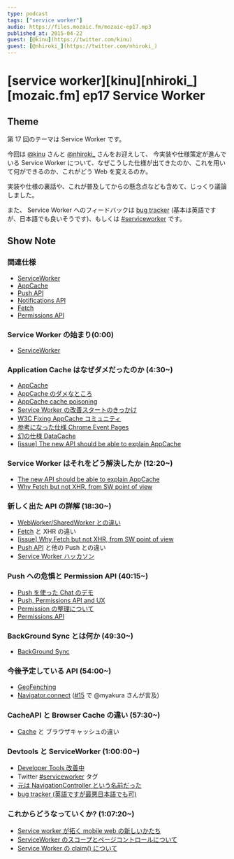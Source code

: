```yaml
---
type: podcast
tags: ["service worker"]
audio: https://files.mozaic.fm/mozaic-ep17.mp3
published_at: 2015-04-22
guest: [@kinu](https://twitter.com/kinu)
guest: [@nhiroki_](https://twitter.com/nhiroki_)
---
```


# [service worker][kinu][nhiroki_][mozaic.fm] ep17 Service Worker

## Theme

第 17 回のテーマは Service Worker です。

今回は [@kinu](https://twitter.com/kinu) さんと [@nhiroki_](https://twitter.com/nhiroki_) さんをお迎えして、 今実装や仕様策定が進んでいる Service Worker について、なぜこうした仕様が出てきたのか、これを用いて何ができるのか、これがどう Web を変えるのか。

実装や仕様の裏話や、これが普及してからの懸念点なども含めて、じっくり議論しました。

また、 Service Worker へのフィードバックは [bug tracker](https://crbug.com/new) (基本は英語ですが、日本語でも良いそうです)、もしくは [#serviceworker](https://twitter.com/search?q=%23serviceworker&src=hash) です。

## Show Note

### 関連仕様

- [ServiceWorker](https://slightlyoff.github.io/ServiceWorker/spec/service_worker/index.html)
- [AppCache](https://developers.whatwg.org/offline.html%23offline)
- [Push API](http://w3c.github.io/push-api/)
- [Notifications API](https://notifications.spec.whatwg.org/)
- [Fetch](https://fetch.spec.whatwg.org/)
- [Permissions API](https://w3c.github.io/permissions/)

### Service Worker の始まり(0:00)

- [ServiceWorker](https://slightlyoff.github.io/ServiceWorker/spec/service_worker/index.html)

### Application Cache はなぜダメだったのか (4:30~)

- [AppCache](https://developers.whatwg.org/offline.html%23offline)
- [AppCache のダメなところ](http://alistapart.com/article/application-cache-is-a-douchebag)
- [AppCache cache poisoning](http://blog.andlabs.org/2010/06/chrome-and-safari-users-open-to-stealth.html)
- [Service Worker の改善スタートのきっかけ](https://lists.w3.org/Archives/Public/public-webapps/2013JanMar/0977.html)
- [W3C Fixing AppCache コミュニティ](https://www.w3.org/community/fixing-appcache/)
- [参考になった仕様 Chrome Event Pages](https://developer.chrome.com/extensions/event_pages)
- [幻の仕様 DataCache](http://www.w3.org/TR/DataCache/)
- [[issue] The new API should be able to explain AppCache](https://github.com/slightlyoff/ServiceWorker/issues/2)

### Service Worker はそれをどう解決したか (12:20~)

- [The new API should be able to explain AppCache](https://github.com/slightlyoff/ServiceWorker/issues/2)
- [Why Fetch but not XHR, from SW point of view](https://github.com/slightlyoff/ServiceWorker/issues/5)

### 新しく出た API の詳解 (18:30~)

- [WebWorker/SharedWorker との違い](http://www.w3.org/TR/workers/)
- [Fetch](https://fetch.spec.whatwg.org) と XHR の違い
- [[issue] Why Fetch but not XHR, from SW point of view](https://github.com/slightlyoff/ServiceWorker/issues/5)
- [Push API](http://w3c.github.io/push-api/) と他の Push との違い
- [Service Worker ハッカソン](http://googledevjp.blogspot.jp/2015/03/service-worker.html)

### Push への危惧と Permission API (40:15~)

- [Push を使った Chat のデモ](https://johnme-gcm.appspot.com/chat/)
- [Push, Permissions API and UX](https://docs.google.com/document/d/1WNPIS_2F0eyDm5SS2E6LZ_75tk6XtBSnR1xNjWJ_DPE/edit%3Fpli%3D1%23heading%3Dh.21qsculrt3ow)
- [Permission の整理について](https://groups.google.com/d/topic/mozilla.dev.platform/rnSFZq14Xi4/discussion)
- [Permissions API](https://w3c.github.io/permissions/)

### BackGround Sync とは何か (49:30~)

- [BackGround Sync](https://github.com/slightlyoff/BackgroundSync/blob/master/explainer.md)

### 今後予定している API (54:00~)

- [GeoFenching](https://github.com/slightlyoff/Geofencing)
- [Navigator.connect](http://mkruisselbrink.github.io/navigator-connect/) ([#15](http://mozaic.fm/post/108491263993/15-extensible-web) で @myakura さんが言及)

### CacheAPI と Browser Cache の違い (57:30~)

- [Cache](http://www.w3.org/TR/service-workers/%23cache-storage) と ブラウザキャッシュの違い

### Devtools と ServiceWorker (1:00:00~)

- [Developer Tools 改善中](https://docs.google.com/presentation/d/1DKu4RZigLvM5XUq3ovsgffQBIHrro5-pii4qEJuyvrQ/edit%23slide%3Did.p)
- Twitter [#serviceworker](https://twitter.com/search?q=%23serviceworker&src=hash) タグ
- [元は NavigationController という名前だった](https://github.com/slightlyoff/ServiceWorker/commit/c49c878cdcbaf7a81e9e8cf3cca9970787017a19)
- [bug tracker (英語ですが最悪日本語でも可)](https://crbug.com/new)

### これからどうなっていくか? (1:07:20~)

- [Service worker が拓く mobile web の新しいかたち](http://www.slideshare.net/kinukox/service-worker-mobile-web)
- [ServiceWorker のスコープとページコントロールについて](http://qiita.com/nhiroki/items/eb16b802101153352bba)
- [Service Worker の claim() について](http://blog.nhiroki.jp/2015/04/18/service-worker-claim/)
